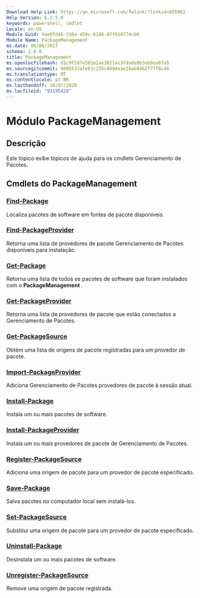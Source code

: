 ```yaml
---
Download Help Link: https://go.microsoft.com/fwlink/?linkid=855962
Help Version: 6.2.5.0
keywords: powershell, cmdlet
Locale: en-US
Module Guid: 4ae9fd46-338a-459c-8186-07f910774cb8
Module Name: PackageManagement
ms.date: 06/09/2017
schema: 2.0.0
title: PackageManagement
ms.openlocfilehash: d1c9f597e561e2ae3021ac3fdade9b3eb8ea6fa5
ms.sourcegitcommit: 9d95532afe81c235c8094eae28ab84b2f77f8c48
ms.translationtype: MT
ms.contentlocale: pt-BR
ms.lasthandoff: 10/07/2020
ms.locfileid: "93195428"
---
```

# Módulo PackageManagement

## Descrição

Este tópico exibe tópicos de ajuda para os cmdlets Gerenciamento de Pacotes.

## Cmdlets do PackageManagement

### [Find-Package](Find-Package.md)
Localiza pacotes de software em fontes de pacote disponíveis.

### [Find-PackageProvider](Find-PackageProvider.md)
Retorna uma lista de provedores de pacote Gerenciamento de Pacotes disponíveis para instalação.

### [Get-Package](Get-Package.md)
Retorna uma lista de todos os pacotes de software que foram instalados com o **PackageManagement** .

### [Get-PackageProvider](Get-PackageProvider.md)
Retorna uma lista de provedores de pacote que estão conectados a Gerenciamento de Pacotes.

### [Get-PackageSource](Get-PackageSource.md)
Obtém uma lista de origens de pacote registradas para um provedor de pacote.

### [Import-PackageProvider](Import-PackageProvider.md)
Adiciona Gerenciamento de Pacotes provedores de pacote à sessão atual.

### [Install-Package](Install-Package.md)
Instala um ou mais pacotes de software.

### [Install-PackageProvider](Install-PackageProvider.md)
Instala um ou mais provedores de pacote de Gerenciamento de Pacotes.

### [Register-PackageSource](Register-PackageSource.md)
Adiciona uma origem de pacote para um provedor de pacote especificado.

### [Save-Package](Save-Package.md)
Salva pacotes no computador local sem instalá-los.

### [Set-PackageSource](Set-PackageSource.md)
Substitui uma origem de pacote para um provedor de pacote especificado.

### [Uninstall-Package](Uninstall-Package.md)
Desinstala um ou mais pacotes de software.

### [Unregister-PackageSource](Unregister-PackageSource.md)
Remove uma origem de pacote registrada.
